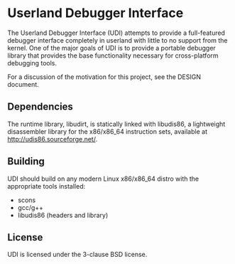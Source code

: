 # Userland Debugger Interface #

The Userland Debugger Interface (UDI) attempts to provide a full-featured
debugger interface completely in userland with little to no support from the
kernel. One of the major goals of UDI is to provide a portable debugger 
library that provides the base functionality necessary for cross-platform
debugging tools.

For a discussion of the motivation for this project, see the DESIGN document.

## Dependencies ##

The runtime library, libudirt, is statically linked with libudis86, a 
lightweight disassembler library for the x86/x86_64 instruction sets,
available at http://udis86.sourceforge.net/.

## Building ##

UDI should build on any modern Linux x86/x86_64 distro with the appropriate
tools installed:

* scons
* gcc/g++
* libudis86 (headers and library)

## License ##

UDI is licensed under the 3-clause BSD license.
